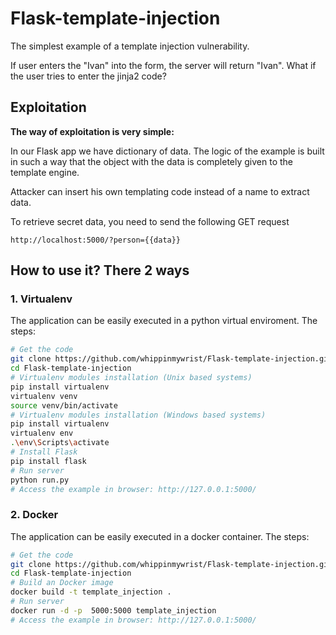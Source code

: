 # Flask-template-injection
The simplest example of a template injection vulnerability.

If user enters the "Ivan" into the form, the server will return "Ivan". What if the user tries to enter the jinja2 code? 


## Exploitation

**The way of exploitation is very simple:**

In our Flask app we have dictionary of data. The logic of the example is built in such a way that the object with the data is completely given to the template engine.   

Attacker can insert his own templating code instead of a name to extract data.

To retrieve secret data, you need to send the following GET request 

```
http://localhost:5000/?person={{data}}
```

## How to use it? There 2 ways

### 1. Virtualenv
The application can be easily executed in a python virtual enviroment. The steps:
```bash
# Get the code
git clone https://github.com/whippinmywrist/Flask-template-injection.git
cd Flask-template-injection
# Virtualenv modules installation (Unix based systems)
pip install virtualenv
virtualenv venv
source venv/bin/activate
# Virtualenv modules installation (Windows based systems)
pip install virtualenv
virtualenv env
.\env\Scripts\activate
# Install Flask
pip install flask
# Run server
python run.py
# Access the example in browser: http://127.0.0.1:5000/
```

### 2. Docker
The application can be easily executed in a docker container. The steps:
```bash
# Get the code
git clone https://github.com/whippinmywrist/Flask-template-injection.git
cd Flask-template-injection
# Build an Docker image
docker build -t template_injection .
# Run server
docker run -d -p  5000:5000 template_injection
# Access the example in browser: http://127.0.0.1:5000/

```

